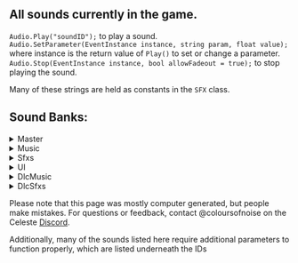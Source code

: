 ## All sounds currently in the game.
`Audio.Play("soundID");` to play a sound.  
`Audio.SetParameter(EventInstance instance, string param, float value);` where instance is the return value of `Play()` to set or change a parameter.  
`Audio.Stop(EventInstance instance, bool allowFadeout = true);` to stop playing the sound.

Many of these strings are held as constants in the `SFX` class.


## Sound Banks:
<details>
<summary>Master</summary>
<pre>
event:/game/04_cliffside/whiteblock_fallthru
event:/ui/world_map/whoosh/1000ms_back
event:/ui/world_map/whoosh/1000ms_forward
event:/ui/world_map/whoosh/400ms_back
event:/ui/world_map/whoosh/400ms_forward
event:/ui/world_map/whoosh/600ms_back
event:/ui/world_map/whoosh/600ms_forward
event:/ui/world_map/whoosh/700ms_back
event:/ui/world_map/whoosh/700ms_forward
event:/ui/world_map/whoosh/900ms_back
event:/ui/world_map/whoosh/900ms_forward
snapshot:/assist_game_speed/assist_speed_50
snapshot:/assist_game_speed/assist_speed_60
snapshot:/assist_game_speed/assist_speed_70
snapshot:/assist_game_speed/assist_speed_80
snapshot:/assist_game_speed/assist_speed_90
snapshot:/berry_cooperation/1000s_down
snapshot:/berry_cooperation/2000s_down
snapshot:/berry_cooperation/3000s_down
snapshot:/berry_cooperation/4000s_down
snapshot:/berry_cooperation/5000s_down
snapshot:/boss_pitch_sfx
snapshot:/char_granny_laughs_down
snapshot:/dialogue_in_progress
snapshot:/env_allamb_down
snapshot:/env_worldmap_down
snapshot:/game_00_prologue_amb_down
snapshot:/game_00_prologue_amb_off
snapshot:/game_00_verb
snapshot:/game_01_birdbros_finish
snapshot:/game_02_dreammemorial_fade
snapshot:/game_03_clutterswitch_moment
snapshot:/game_03_oshirofreakout
snapshot:/game_03_pico8room
snapshot:/game_04_gondolafeather_main
snapshot:/game_04_gondolafeather_verb
snapshot:/game_05_eyedeath
snapshot:/game_05_eyedistance
snapshot:/game_05_mus_pulse_controller
snapshot:/game_05_torch_arp
snapshot:/game_10_BIR_music_part01
snapshot:/game_10_BIR_music_part02
snapshot:/game_10_BIR_sfx
snapshot:/game_10_BIRd_wings_silenced
snapshot:/game_10_amb_voidspiral_active
snapshot:/game_10_cafe_computer_active
snapshot:/game_10_final_boost
snapshot:/game_10_glitch_active
snapshot:/game_10_golden_room_flavour
snapshot:/game_10_goldenroom_death_fix
snapshot:/game_10_granny_clouds_dialogue
snapshot:/game_10_in_space
snapshot:/game_10_inside_cafe
snapshot:/game_10_kevinpc_sendcontrol
snapshot:/game_10_kevinpc_verbtransition
snapshot:/game_gen_crystalheart
snapshot:/game_gen_large_berry_get
snapshot:/mus_cassette_amb_down
snapshot:/mus_lvl1_verbtransition
snapshot:/music_all_mute
snapshot:/music_mains_mute
snapshot:/music_reflection_secret
snapshot:/music_secretrevealed
snapshot:/pause_menu
snapshot:/underwater
snapshot:/variant_speed/variant_speed_120
snapshot:/variant_speed/variant_speed_140
snapshot:/variant_speed/variant_speed_160
</pre>
</details>
<details>
<summary>Music</summary>
<pre>
event:/music/cassette/01_forsaken_city
   fade min:0 max:1 default:1 GAME_CONTROLLED
   sixteenth_note min:1 max:257 default:1 GAME_CONTROLLED
   ahdsr_controller min:0 max:1 default:0 GAME_CONTROLLED
event:/music/cassette/02_old_site
   sixteenth_note min:1 max:257 default:1 GAME_CONTROLLED
   fade min:0 max:1 default:1 GAME_CONTROLLED
   ahdsr_controller min:0 max:1 default:0 GAME_CONTROLLED
event:/music/cassette/03_resort
   sixteenth_note min:1 max:257 default:1 GAME_CONTROLLED
   fade min:0 max:1 default:1 GAME_CONTROLLED
   ahdsr_controller min:0 max:1 default:0 GAME_CONTROLLED
event:/music/cassette/04_cliffside
   sixteenth_note min:1 max:257 default:1 GAME_CONTROLLED
   fade min:0 max:1 default:1 GAME_CONTROLLED
   ahdsr_controller min:0 max:1 default:0 GAME_CONTROLLED
event:/music/cassette/05_mirror_temple
   fade min:0 max:1 default:1 GAME_CONTROLLED
   sixteenth_note min:1 max:257 default:1 GAME_CONTROLLED
   ahdsr_controller min:0 max:1 default:0 GAME_CONTROLLED
event:/music/cassette/06_reflection
   sixteenth_note min:1 max:257 default:1 GAME_CONTROLLED
   fade min:0 max:1 default:1 GAME_CONTROLLED
   ahdsr_controller min:0 max:1 default:0 GAME_CONTROLLED
event:/music/cassette/07_summit
   fade min:0 max:1 default:1 GAME_CONTROLLED
   sixteenth_note min:1 max:257 default:1 GAME_CONTROLLED
   ahdsr_controller min:0 max:1 default:0 GAME_CONTROLLED
event:/music/cassette/09_core
   ahdsr_controller min:0 max:1 default:0 GAME_CONTROLLED
   sixteenth_note min:1 max:257 default:1 GAME_CONTROLLED
   fade min:0 max:1 default:1 GAME_CONTROLLED
event:/music/lvl0/bridge
   fade min:0 max:1 default:1 GAME_CONTROLLED
event:/music/lvl0/intro
   fade min:0 max:1 default:1 GAME_CONTROLLED
event:/music/lvl0/title_ping
   fade min:0 max:1 default:1 GAME_CONTROLLED
event:/music/lvl1/main
   layer2 min:0 max:1 default:1 GAME_CONTROLLED
   layer3 min:0 max:1 default:1 GAME_CONTROLLED
   end min:0 max:1 default:0 GAME_CONTROLLED
   fade min:0 max:1 default:1 GAME_CONTROLLED
   layer1 min:0 max:1 default:1 GAME_CONTROLLED
event:/music/lvl1/theo
   fade min:0 max:1 default:1 GAME_CONTROLLED
event:/music/lvl2/awake
   fade min:0 max:1 default:1 GAME_CONTROLLED
event:/music/lvl2/beginning
   fade min:0 max:1 default:1 GAME_CONTROLLED
event:/music/lvl2/chase
   escape min:0 max:1 default:0 GAME_CONTROLLED
   fade min:0 max:1 default:1 GAME_CONTROLLED
event:/music/lvl2/dreamblock_sting_pt1
   fade min:0 max:1 default:1 GAME_CONTROLLED
event:/music/lvl2/dreamblock_sting_pt2
   fade min:0 max:1 default:1 GAME_CONTROLLED
event:/music/lvl2/evil_madeline
   fade min:0 max:1 default:1 GAME_CONTROLLED
event:/music/lvl2/mirror
   fade min:0 max:1 default:1 GAME_CONTROLLED
event:/music/lvl2/phone_end
   fade min:0 max:1 default:1 GAME_CONTROLLED
event:/music/lvl2/phone_loop
   fade min:0 max:1 default:1 GAME_CONTROLLED
event:/music/lvl3/clean
   progress min:0 max:4 default:1 GAME_CONTROLLED
   escape min:0 max:1 default:0 GAME_CONTROLLED
   fade min:0 max:1 default:1 GAME_CONTROLLED
event:/music/lvl3/explore
   progress min:1 max:3 default:1 GAME_CONTROLLED
   layer2 min:0 max:1 default:0 GAME_CONTROLLED
   fade min:0 max:1 default:1 GAME_CONTROLLED
   layer1 min:0 max:1 default:0 GAME_CONTROLLED
event:/music/lvl3/intro
   fade min:0 max:1 default:1 GAME_CONTROLLED
event:/music/lvl3/oshiro_chase
   fade min:0 max:1 default:1 GAME_CONTROLLED
event:/music/lvl3/oshiro_theme
   fade min:0 max:1 default:1 GAME_CONTROLLED
event:/music/lvl4/heavy_winds
   fade min:0 max:1 default:1 GAME_CONTROLLED
event:/music/lvl4/main
   fade min:0 max:1 default:1 GAME_CONTROLLED
   layer3 min:0 max:1 default:0 GAME_CONTROLLED
   layer1 min:0 max:1 default:0 GAME_CONTROLLED
   layer2 min:0 max:1 default:0 GAME_CONTROLLED
event:/music/lvl4/minigame
   fade min:0 max:1 default:1 GAME_CONTROLLED
   gondola_idle min:0 max:1 default:0 GAME_CONTROLLED
   calm min:0 max:1 default:1 GAME_CONTROLLED
event:/music/lvl5/middle_temple
   layer3 min:0 max:1 default:0 GAME_CONTROLLED
   fade min:0 max:1 default:1 GAME_CONTROLLED
   layer4 min:0 max:1 default:0 GAME_CONTROLLED
event:/music/lvl5/mirror
   layer3 min:0 max:1 default:0 GAME_CONTROLLED
   layer1 min:0 max:1 default:1 GAME_CONTROLLED
   eye_distance min:0 max:1 default:1 GAME_CONTROLLED
   layer6 min:0 max:1 default:0 GAME_CONTROLLED
   layer5 min:0 max:1 default:0 GAME_CONTROLLED
   layer2 min:0 max:1 default:0 GAME_CONTROLLED
   layer4 min:0 max:1 default:0 GAME_CONTROLLED
   fade min:0 max:1 default:1 GAME_CONTROLLED
event:/music/lvl5/mirror_cutscene
   fade min:0 max:1 default:1 GAME_CONTROLLED
event:/music/lvl5/normal
   fade min:0 max:1 default:1 GAME_CONTROLLED
   layer2 min:0 max:1 default:0 GAME_CONTROLLED
   layer1 min:0 max:1 default:1 GAME_CONTROLLED
event:/music/lvl6/badeline_acoustic
   fade min:0 max:1 default:1 GAME_CONTROLLED
   levelup min:0 max:2 default:0 GAME_CONTROLLED
event:/music/lvl6/badeline_fight
   boss_pitch min:0 max:1 default:0 GAME_CONTROLLED
   fade min:0 max:1 default:1 GAME_CONTROLLED
event:/music/lvl6/badeline_glitch
   fade min:0 max:1 default:1 GAME_CONTROLLED
   boss_pitch min:0 max:1 default:0 GAME_CONTROLLED
event:/music/lvl6/madeline_and_theo
   fade min:0 max:1 default:1 GAME_CONTROLLED
event:/music/lvl6/main
   fade min:0 max:1 default:1 GAME_CONTROLLED
   layer3 min:0 max:1 default:0 GAME_CONTROLLED
   layer1 min:0 max:1 default:1 GAME_CONTROLLED
   layer2 min:0 max:1 default:0 GAME_CONTROLLED
event:/music/lvl6/secret_room
   fade min:0 max:1 default:1 GAME_CONTROLLED
event:/music/lvl6/starjump
   fade min:0 max:1 default:1 GAME_CONTROLLED
   layer3 min:0 max:1 default:0 GAME_CONTROLLED
   layer2 min:0 max:1 default:0 GAME_CONTROLLED
   layer1 min:0 max:1 default:1 GAME_CONTROLLED
event:/music/lvl6/the_fall
   fade min:0 max:1 default:1 GAME_CONTROLLED
event:/music/lvl7/final_ascent
   escape min:0 max:1 default:0 GAME_CONTROLLED
   fade min:0 max:1 default:1 GAME_CONTROLLED
event:/music/lvl7/main
   progress min:0 max:7 default:0 GAME_CONTROLLED
   fade min:0 max:1 default:1 GAME_CONTROLLED
event:/music/lvl8/main
   fade min:0 max:1 default:1 GAME_CONTROLLED
event:/music/lvl9/main
   layer2 min:0 max:1 default:0 GAME_CONTROLLED
   fade min:0 max:1 default:1 GAME_CONTROLLED
   progress min:0 max:4 default:0 GAME_CONTROLLED
   layer1 min:0 max:1 default:0 GAME_CONTROLLED
event:/music/menu/complete_area
   fade min:0 max:1 default:1 GAME_CONTROLLED
   end min:0 max:1 default:0 GAME_CONTROLLED
event:/music/menu/complete_bside
   end min:0 max:1 default:0 GAME_CONTROLLED
   fade min:0 max:1 default:1 GAME_CONTROLLED
event:/music/menu/complete_summit
   end min:0 max:1 default:0 GAME_CONTROLLED
   fade min:0 max:1 default:1 GAME_CONTROLLED
event:/music/menu/credits
   fade min:0 max:1 default:1 GAME_CONTROLLED
   ahdsr_controller min:0 max:1 default:0 GAME_CONTROLLED
event:/music/menu/level_select
   fade min:0 max:1 default:1 GAME_CONTROLLED
   moon min:0 max:1 default:0 GAME_CONTROLLED
event:/music/remix/01_forsaken_city
   fade min:0 max:1 default:1 GAME_CONTROLLED
event:/music/remix/02_old_site
   fade min:0 max:1 default:1 GAME_CONTROLLED
event:/music/remix/03_resort
   fade min:0 max:1 default:1 GAME_CONTROLLED
event:/music/remix/04_cliffside
   fade min:0 max:1 default:1 GAME_CONTROLLED
event:/music/remix/05_mirror_temple
   fade min:0 max:1 default:1 GAME_CONTROLLED
event:/music/remix/06_reflection
   fade min:0 max:1 default:1 GAME_CONTROLLED
event:/music/remix/07_summit
   fade min:0 max:1 default:1 GAME_CONTROLLED
   escape min:0 max:1 default:0 GAME_CONTROLLED
event:/music/remix/09_core
   fade min:0 max:1 default:1 GAME_CONTROLLED
event:/new_content/music/lvl10/cinematic/end_intro
   fade min:0 max:1 default:1 GAME_CONTROLLED
snapshot:/boss_pitch_sfx
snapshot:/env_allamb_down
snapshot:/env_worldmap_down
snapshot:/game_00_prologue_amb_down
snapshot:/game_00_prologue_amb_off
snapshot:/game_04_gondolafeather_main
snapshot:/game_04_gondolafeather_verb
snapshot:/game_05_eyedistance
snapshot:/mus_cassette_amb_down
snapshot:/mus_lvl1_verbtransition
</pre>
</details>
<details>
<summary>Sfxs</summary>
<pre>
event:/char/badeline/appear
event:/char/badeline/booster_begin
event:/char/badeline/booster_final
event:/char/badeline/booster_reappear
event:/char/badeline/booster_relocate
event:/char/badeline/booster_throw
event:/char/badeline/boss_bullet
   end min:0 max:1 default:0 GAME_CONTROLLED
event:/char/badeline/boss_hug
event:/char/badeline/boss_idle_air
event:/char/badeline/boss_laser_charge
event:/char/badeline/boss_laser_fire
event:/char/badeline/boss_prefight_getup
   chaser_count min:0 max:4 default:0 GAME_CONTROLLED
event:/char/badeline/climb_ledge
   chaser_count min:0 max:4 default:0 GAME_CONTROLLED
event:/char/badeline/dash_red_left
   chaser_count min:0 max:4 default:0 GAME_CONTROLLED
event:/char/badeline/dash_red_right
   chaser_count min:0 max:4 default:0 GAME_CONTROLLED
event:/char/badeline/disappear
event:/char/badeline/dreamblock_enter
   chaser_count min:0 max:4 default:0 GAME_CONTROLLED
event:/char/badeline/dreamblock_exit
   chaser_count min:0 max:4 default:0 GAME_CONTROLLED
event:/char/badeline/dreamblock_travel
   chaser_count min:0 max:4 default:0 GAME_CONTROLLED
event:/char/badeline/duck
   chaser_count min:0 max:4 default:0 GAME_CONTROLLED
event:/char/badeline/footstep
   surface_index min:0 max:50 default:0 GAME_CONTROLLED
   chaser_count min:0 max:4 default:0 GAME_CONTROLLED
event:/char/badeline/grab
   surface_index min:0 max:50 default:0 GAME_CONTROLLED
   chaser_count min:0 max:4 default:0 GAME_CONTROLLED
event:/char/badeline/grab_letgo
   chaser_count min:0 max:4 default:0 GAME_CONTROLLED
event:/char/badeline/handhold
   chaser_count min:0 max:4 default:0 GAME_CONTROLLED
   surface_index min:0 max:50 default:0 GAME_CONTROLLED
event:/char/badeline/jump
   chaser_count min:0 max:4 default:0 GAME_CONTROLLED
event:/char/badeline/jump_assisted
   chaser_count min:0 max:4 default:0 GAME_CONTROLLED
event:/char/badeline/jump_climb_left
   chaser_count min:0 max:4 default:0 GAME_CONTROLLED
event:/char/badeline/jump_climb_right
   chaser_count min:0 max:4 default:0 GAME_CONTROLLED
event:/char/badeline/jump_dreamblock
   chaser_count min:0 max:4 default:0 GAME_CONTROLLED
event:/char/badeline/jump_special
   chaser_count min:0 max:4 default:0 GAME_CONTROLLED
event:/char/badeline/jump_super
   chaser_count min:0 max:4 default:0 GAME_CONTROLLED
event:/char/badeline/jump_superslide
   chaser_count min:0 max:4 default:0 GAME_CONTROLLED
event:/char/badeline/jump_superwall
   chaser_count min:0 max:4 default:0 GAME_CONTROLLED
event:/char/badeline/jump_wall_left
   chaser_count min:0 max:4 default:0 GAME_CONTROLLED
event:/char/badeline/jump_wall_right
   chaser_count min:0 max:4 default:0 GAME_CONTROLLED
event:/char/badeline/landing
   surface_index min:0 max:50 default:0 GAME_CONTROLLED
   chaser_count min:0 max:4 default:0 GAME_CONTROLLED
event:/char/badeline/level_entry
   chaser_count min:0 max:4 default:0 GAME_CONTROLLED
event:/char/badeline/maddy_join
event:/char/badeline/maddy_split
event:/char/badeline/stand
   chaser_count min:0 max:4 default:0 GAME_CONTROLLED
event:/char/badeline/temple_move_chats
event:/char/badeline/temple_move_first
event:/char/badeline/wallslide
   chaser_count min:0 max:4 default:0 GAME_CONTROLLED
   surface_index min:0 max:50 default:0 GAME_CONTROLLED
event:/char/dialogue/badeline
   dialogue_portrait min:0 max:12 default:0 GAME_CONTROLLED
   dialogue_end min:0 max:1 default:0 GAME_CONTROLLED
event:/char/dialogue/ex
   dialogue_end min:0 max:1 default:0 GAME_CONTROLLED
   dialogue_portrait min:0 max:12 default:0 GAME_CONTROLLED
event:/char/dialogue/granny
   dialogue_portrait min:0 max:12 default:0 GAME_CONTROLLED
   dialogue_end min:0 max:1 default:0 GAME_CONTROLLED
event:/char/dialogue/madeline
   dialogue_portrait min:0 max:12 default:0 GAME_CONTROLLED
   dialogue_end min:0 max:1 default:0 GAME_CONTROLLED
event:/char/dialogue/madeline_mirror
   dialogue_end min:0 max:1 default:0 GAME_CONTROLLED
   dialogue_portrait min:0 max:12 default:0 GAME_CONTROLLED
event:/char/dialogue/mom
   dialogue_end min:0 max:1 default:0 GAME_CONTROLLED
   dialogue_portrait min:0 max:12 default:0 GAME_CONTROLLED
event:/char/dialogue/oshiro
   dialogue_portrait min:0 max:12 default:0 GAME_CONTROLLED
   dialogue_end min:0 max:1 default:0 GAME_CONTROLLED
event:/char/dialogue/secret_character
event:/char/dialogue/sfx_support/phone_static_ex
event:/char/dialogue/sfx_support/phone_static_mom
event:/char/dialogue/theo
   dialogue_portrait min:0 max:12 default:0 GAME_CONTROLLED
   dialogue_end min:0 max:1 default:0 GAME_CONTROLLED
event:/char/dialogue/theo_mirror
   dialogue_end min:0 max:1 default:0 GAME_CONTROLLED
   dialogue_portrait min:0 max:12 default:0 GAME_CONTROLLED
event:/char/granny/cane_tap
event:/char/granny/laugh_firstphrase
   laugh_distance min:350 max:650 default:350 AUTOMATIC_DISTANCE
event:/char/granny/laugh_oneha
   laugh_distance min:350 max:650 default:350 AUTOMATIC_DISTANCE
event:/char/madeline/backpack_drop
event:/char/madeline/campfire_sit
event:/char/madeline/campfire_stand
event:/char/madeline/climb_ledge
event:/char/madeline/core_hair_charged
event:/char/madeline/crystaltheo_lift
event:/char/madeline/crystaltheo_throw
event:/char/madeline/dash_pink_left
event:/char/madeline/dash_pink_right
event:/char/madeline/dash_red_left
event:/char/madeline/dash_red_right
event:/char/madeline/death
event:/char/madeline/dreamblock_enter
event:/char/madeline/dreamblock_exit
event:/char/madeline/dreamblock_travel
event:/char/madeline/duck
event:/char/madeline/footstep
   raining min:0 max:1 default:0 GAME_CONTROLLED
   surface_index min:0 max:50 default:0 GAME_CONTROLLED
event:/char/madeline/grab
   surface_index min:0 max:50 default:0 GAME_CONTROLLED
   raining min:0 max:1 default:0 GAME_CONTROLLED
event:/char/madeline/grab_letgo
event:/char/madeline/handhold
   surface_index min:0 max:50 default:0 GAME_CONTROLLED
   raining min:0 max:1 default:0 GAME_CONTROLLED
event:/char/madeline/idle_crackknuckles
event:/char/madeline/idle_scratch
event:/char/madeline/idle_sneeze
event:/char/madeline/jump
event:/char/madeline/jump_assisted
event:/char/madeline/jump_climb_left
event:/char/madeline/jump_climb_right
event:/char/madeline/jump_dreamblock
event:/char/madeline/jump_special
event:/char/madeline/jump_super
event:/char/madeline/jump_superslide
event:/char/madeline/jump_superwall
event:/char/madeline/jump_wall_left
event:/char/madeline/jump_wall_right
event:/char/madeline/landing
   surface_index min:0 max:50 default:0 GAME_CONTROLLED
   raining min:0 max:1 default:0 GAME_CONTROLLED
event:/char/madeline/mirrortemple_big_landing
event:/char/madeline/predeath
event:/char/madeline/revive
event:/char/madeline/stand
event:/char/madeline/summit_areastart
event:/char/madeline/summit_flytonext
event:/char/madeline/summit_sit
event:/char/madeline/theo_collapse
event:/char/madeline/wallslide
   surface_index min:0 max:50 default:0 GAME_CONTROLLED
event:/char/madeline/water_dash_gen
event:/char/madeline/water_dash_in
event:/char/madeline/water_dash_out
event:/char/madeline/water_in
   deep min:0 max:1 default:0 GAME_CONTROLLED
event:/char/madeline/water_move_general
event:/char/madeline/water_move_shallow
event:/char/madeline/water_out
   deep min:0 max:1 default:0 GAME_CONTROLLED
event:/char/oshiro/boss_charge
event:/char/oshiro/boss_enter_screen
event:/char/oshiro/boss_precharge
event:/char/oshiro/boss_reform
event:/char/oshiro/boss_slam_final
event:/char/oshiro/boss_slam_first
event:/char/oshiro/boss_transform_begin
event:/char/oshiro/boss_transform_burst
event:/char/oshiro/chat_collapse
event:/char/oshiro/chat_get_up
event:/char/oshiro/chat_turn_left
event:/char/oshiro/chat_turn_right
event:/char/oshiro/move_01_0xa_exit
event:/char/oshiro/move_02_03a_exit
event:/char/oshiro/move_03_08a_exit
event:/char/oshiro/move_04_pace_left
event:/char/oshiro/move_04_pace_right
event:/char/oshiro/move_05_09b_exit
event:/char/oshiro/move_06_04d_exit
event:/char/oshiro/move_07_roof00_enter
event:/char/oshiro/move_08_roof07_exit
event:/char/theo/phone_taps_loop
event:/char/theo/resort_ceilingvent_hey
event:/char/theo/resort_ceilingvent_popoff
event:/char/theo/resort_ceilingvent_seeya
event:/char/theo/resort_ceilingvent_shake
event:/char/theo/resort_crawl
   venture_forth min:0 max:1 default:0 GAME_CONTROLLED
event:/char/theo/resort_standtocrawl
event:/char/theo/resort_vent_grab
event:/char/theo/resort_vent_rip
event:/char/theo/resort_vent_tug
event:/char/theo/resort_vent_tumble
event:/char/theo/yolo_fist
event:/classic/pico8_boot
event:/classic/pico8_mus_00
event:/classic/pico8_mus_01
event:/classic/pico8_mus_02
event:/classic/pico8_mus_03
event:/classic/sfx0
event:/classic/sfx1
event:/classic/sfx13
event:/classic/sfx14
event:/classic/sfx15
event:/classic/sfx16
event:/classic/sfx2
event:/classic/sfx23
event:/classic/sfx3
event:/classic/sfx35
event:/classic/sfx37
event:/classic/sfx38
event:/classic/sfx4
event:/classic/sfx5
event:/classic/sfx51
event:/classic/sfx54
event:/classic/sfx55
event:/classic/sfx6
event:/classic/sfx61
event:/classic/sfx62
event:/classic/sfx7
event:/classic/sfx8
event:/classic/sfx9
event:/env/amb/00_prologue
event:/env/amb/01_main
event:/env/amb/02_awake
event:/env/amb/02_dream
event:/env/amb/03_exterior
event:/env/amb/03_interior
   basement min:0 max:1 default:0 GAME_CONTROLLED
event:/env/amb/03_pico8_closeup
event:/env/amb/04_main
   shrine min:0 max:1 default:0 GAME_CONTROLLED
   wind_direction min:-1 max:1 default:0 GAME_CONTROLLED
   strong_wind min:0 max:1 default:0 GAME_CONTROLLED
event:/env/amb/05_interior_dark
event:/env/amb/05_interior_main
event:/env/amb/05_mirror_sequence
event:/env/amb/06_lake
event:/env/amb/06_main
   postboss min:0 max:1 default:0 GAME_CONTROLLED
event:/env/amb/09_main
   has_conveyors min:0 max:1 default:0 GAME_CONTROLLED
   room_state min:0 max:1 default:0 GAME_CONTROLLED
   progress min:0 max:3 default:0 GAME_CONTROLLED
event:/env/amb/worldmap
event:/env/local/02_old_site/phone_lamp
   on min:0 max:1 default:0 GAME_CONTROLLED
event:/env/local/03_resort/broken_window_large
event:/env/local/03_resort/broken_window_small
event:/env/local/03_resort/pico8_machine
   pico8_room min:0 max:700 default:0 AUTOMATIC_DISTANCE
event:/env/local/06_reflection/boss_idle_ground
   end min:0 max:1 default:0 GAME_CONTROLLED
event:/env/local/07_summit/flag_flap
event:/env/local/09_core/conveyor_idle
event:/env/local/09_core/fireballs_idle
event:/env/local/09_core/lavagate_idle
event:/env/local/campfire_loop
event:/env/local/campfire_start
event:/env/local/waterfall_big_in
event:/env/local/waterfall_big_main
event:/env/local/waterfall_small_in_deep
event:/env/local/waterfall_small_in_shallow
event:/env/local/waterfall_small_main
event:/env/state/underwater
event:/game/00_prologue/bridge_rumble_loop
event:/game/00_prologue/bridge_support_break
event:/game/00_prologue/car_down
event:/game/00_prologue/car_up
event:/game/00_prologue/fallblock_first_impact
event:/game/00_prologue/fallblock_first_shake
   release min:0 max:1 default:0 GAME_CONTROLLED
event:/game/00_prologue/intro_vignette
event:/game/01_forsaken_city/birdbros_finish
event:/game/01_forsaken_city/birdbros_fly_loop
event:/game/01_forsaken_city/birdbros_thrust
event:/game/01_forsaken_city/console_blue
event:/game/01_forsaken_city/console_purple
event:/game/01_forsaken_city/console_red
event:/game/01_forsaken_city/console_static_long
event:/game/01_forsaken_city/console_static_loop
event:/game/01_forsaken_city/console_static_short
event:/game/01_forsaken_city/console_white
event:/game/01_forsaken_city/console_yellow
event:/game/01_forsaken_city/fallblock_ice_impact
event:/game/01_forsaken_city/fallblock_ice_shake
event:/game/01_forsaken_city/zip_mover
event:/game/02_old_site/lantern_hit
event:/game/02_old_site/sequence_badeline_intro
event:/game/02_old_site/sequence_mirror
event:/game/02_old_site/sequence_phone_pickup
event:/game/02_old_site/sequence_phone_ring_loop
   end min:0 max:1 default:0 GAME_CONTROLLED
event:/game/02_old_site/sequence_phone_ringtone_loop
   end min:0 max:1 default:0 GAME_CONTROLLED
event:/game/02_old_site/sequence_phone_transform
event:/game/02_old_site/theoselfie_foley
event:/game/02_old_site/theoselfie_photo_filter
event:/game/02_old_site/theoselfie_photo_in
event:/game/02_old_site/theoselfie_photo_out
event:/game/03_resort/clutterswitch_books
event:/game/03_resort/clutterswitch_boxes
event:/game/03_resort/clutterswitch_finish
event:/game/03_resort/clutterswitch_linens
event:/game/03_resort/clutterswitch_return
event:/game/03_resort/deskbell_again
event:/game/03_resort/door_metal_close
event:/game/03_resort/door_metal_open
event:/game/03_resort/door_wood_close
event:/game/03_resort/door_wood_open
event:/game/03_resort/fallblock_wood_impact
event:/game/03_resort/fallblock_wood_shake
event:/game/03_resort/fallblock_wooddistant_impact
event:/game/03_resort/fluff_tendril_emerge
event:/game/03_resort/fluff_tendril_recede
event:/game/03_resort/fluff_tendril_touch
event:/game/03_resort/forcefield_bump
event:/game/03_resort/forcefield_idle_loop
event:/game/03_resort/forcefield_vanish
event:/game/03_resort/key_unlock
event:/game/03_resort/lantern_bump
event:/game/03_resort/memo_in
event:/game/03_resort/memo_out
event:/game/03_resort/platform_horiz_left
event:/game/03_resort/platform_horiz_right
event:/game/03_resort/platform_vert_down_loop
   ducking min:0 max:1 default:0 GAME_CONTROLLED
event:/game/03_resort/platform_vert_end
event:/game/03_resort/platform_vert_start
event:/game/03_resort/platform_vert_up_loop
event:/game/03_resort/sequence_oshiro_intro
event:/game/03_resort/sequence_oshirofluff_pt1
event:/game/03_resort/sequence_oshirofluff_pt2
event:/game/03_resort/suite_bad_ceilingbreak
event:/game/03_resort/suite_bad_exittop
event:/game/03_resort/suite_bad_intro
event:/game/03_resort/suite_bad_mirrorbreak
event:/game/03_resort/suite_bad_moveroof
event:/game/03_resort/suite_bad_movestageleft
event:/game/03_resort/trapdoor_frombottom
event:/game/03_resort/trapdoor_fromtop
event:/game/04_cliffside/arrowblock_activate
event:/game/04_cliffside/arrowblock_break
event:/game/04_cliffside/arrowblock_debris
   debris_velocity min:0 max:1 default:0 GAME_CONTROLLED
event:/game/04_cliffside/arrowblock_move
   arrow_stop min:0 max:1 default:0 GAME_CONTROLLED
   arrow_influence min:1 max:9 default:1 GAME_CONTROLLED
event:/game/04_cliffside/arrowblock_reappear
event:/game/04_cliffside/arrowblock_reform_begin
event:/game/04_cliffside/arrowblock_side_depress
event:/game/04_cliffside/arrowblock_side_release
event:/game/04_cliffside/cloud_blue_boost
event:/game/04_cliffside/cloud_pink_boost
event:/game/04_cliffside/cloud_pink_reappear
event:/game/04_cliffside/gondola_cliffmechanism_start
event:/game/04_cliffside/gondola_finish
event:/game/04_cliffside/gondola_halted_loop
event:/game/04_cliffside/gondola_movement_loop
event:/game/04_cliffside/gondola_restart
event:/game/04_cliffside/gondola_scaryhair_01
event:/game/04_cliffside/gondola_scaryhair_02
event:/game/04_cliffside/gondola_scaryhair_03
event:/game/04_cliffside/gondola_theo_fall
event:/game/04_cliffside/gondola_theo_lever_fail
event:/game/04_cliffside/gondola_theo_lever_start
event:/game/04_cliffside/gondola_theo_recover
event:/game/04_cliffside/gondola_theoselfie_halt
event:/game/04_cliffside/greenbooster_dash
event:/game/04_cliffside/greenbooster_end
event:/game/04_cliffside/greenbooster_enter
event:/game/04_cliffside/greenbooster_reappear
event:/game/04_cliffside/snowball_impact
event:/game/04_cliffside/snowball_spawn
event:/game/04_cliffside/stone_blockade
event:/game/05_mirror_temple/bladespinner_spin
event:/game/05_mirror_temple/button_activate
event:/game/05_mirror_temple/button_depress
event:/game/05_mirror_temple/button_return
event:/game/05_mirror_temple/crackedwall_vanish
event:/game/05_mirror_temple/crystaltheo_break_free
event:/game/05_mirror_temple/crystaltheo_hit_ground
   crystal_velocity min:0 max:1 default:0 GAME_CONTROLLED
event:/game/05_mirror_temple/crystaltheo_hit_side
event:/game/05_mirror_temple/eye_pulse
event:/game/05_mirror_temple/eyebro_eyemove
event:/game/05_mirror_temple/eyewall_bounce
event:/game/05_mirror_temple/eyewall_destroy
event:/game/05_mirror_temple/gate_main_close
event:/game/05_mirror_temple/gate_main_open
event:/game/05_mirror_temple/gate_theo_close
event:/game/05_mirror_temple/gate_theo_open
event:/game/05_mirror_temple/key_unlock_dark
event:/game/05_mirror_temple/key_unlock_light
event:/game/05_mirror_temple/mainmirror_reveal
event:/game/05_mirror_temple/mainmirror_torch_lit_1
event:/game/05_mirror_temple/mainmirror_torch_lit_2
event:/game/05_mirror_temple/mainmirror_torch_loop
event:/game/05_mirror_temple/redbooster_dash
event:/game/05_mirror_temple/redbooster_end
event:/game/05_mirror_temple/redbooster_enter
event:/game/05_mirror_temple/redbooster_move
   end min:0 max:1 default:0 GAME_CONTROLLED
event:/game/05_mirror_temple/redbooster_reappear
event:/game/05_mirror_temple/room_lightlevel_down
event:/game/05_mirror_temple/room_lightlevel_up
event:/game/05_mirror_temple/seeker_aggro
event:/game/05_mirror_temple/seeker_booped
event:/game/05_mirror_temple/seeker_dash
event:/game/05_mirror_temple/seeker_dash_turn
event:/game/05_mirror_temple/seeker_death
event:/game/05_mirror_temple/seeker_hit_lightwall
event:/game/05_mirror_temple/seeker_hit_normal
event:/game/05_mirror_temple/seeker_playercontrolstart
event:/game/05_mirror_temple/seeker_revive
event:/game/05_mirror_temple/seeker_statue_break
event:/game/05_mirror_temple/swapblock_move
event:/game/05_mirror_temple/swapblock_move_end
event:/game/05_mirror_temple/swapblock_return
   end min:0 max:1 default:0 GAME_CONTROLLED
event:/game/05_mirror_temple/swapblock_return_end
event:/game/05_mirror_temple/torch_activate
event:/game/06_reflection/badeline_feather_slice
event:/game/06_reflection/badeline_freakout_1
event:/game/06_reflection/badeline_freakout_2
event:/game/06_reflection/badeline_freakout_3
event:/game/06_reflection/badeline_freakout_4
event:/game/06_reflection/badeline_freakout_5
event:/game/06_reflection/badeline_pull_cliffbreak
event:/game/06_reflection/badeline_pull_impact
event:/game/06_reflection/badeline_pull_rumble_loop
event:/game/06_reflection/badeline_pull_whooshdown
event:/game/06_reflection/boss_spikes_burst
event:/game/06_reflection/crushblock_activate
event:/game/06_reflection/crushblock_impact
event:/game/06_reflection/crushblock_move_loop
   end min:0 max:1 default:0 GAME_CONTROLLED
   submerged min:0 max:1 default:0 GAME_CONTROLLED
event:/game/06_reflection/crushblock_rest
event:/game/06_reflection/crushblock_rest_waypoint
event:/game/06_reflection/crushblock_return_loop
   submerged min:0 max:1 default:0 GAME_CONTROLLED
event:/game/06_reflection/fall_spike_smash
event:/game/06_reflection/fallblock_boss_impact
event:/game/06_reflection/fallblock_boss_shake
event:/game/06_reflection/feather_bubble_bounce
event:/game/06_reflection/feather_bubble_get
event:/game/06_reflection/feather_bubble_renew
event:/game/06_reflection/feather_get
event:/game/06_reflection/feather_reappear
event:/game/06_reflection/feather_renew
event:/game/06_reflection/feather_state_bump
event:/game/06_reflection/feather_state_end
event:/game/06_reflection/feather_state_loop
   feather_speed min:0 max:1 default:0 GAME_CONTROLLED
event:/game/06_reflection/feather_state_warning
event:/game/06_reflection/hug_badeline_glow
event:/game/06_reflection/hug_image_1
event:/game/06_reflection/hug_image_2
event:/game/06_reflection/hug_image_3
event:/game/06_reflection/hug_levelup_text_in
event:/game/06_reflection/hug_levelup_text_out
event:/game/06_reflection/pinballbumper_hit
event:/game/06_reflection/pinballbumper_reset
event:/game/06_reflection/scaryhair_move
event:/game/06_reflection/scaryhair_whoosh
event:/game/06_reflection/supersecret_dashflavour
   dash_direction min:1 max:9 default:1 GAME_CONTROLLED
event:/game/06_reflection/supersecret_heartappear
event:/game/06_reflection/supersecret_torch_1
event:/game/06_reflection/supersecret_torch_2
event:/game/06_reflection/supersecret_torch_3
event:/game/06_reflection/supersecret_torch_4
event:/game/07_summit/altitude_count
event:/game/07_summit/checkpoint_confetti
event:/game/07_summit/gem_get
event:/game/07_summit/gem_unlock_1
   gem_distance min:0 max:700 default:0 AUTOMATIC_DISTANCE
event:/game/07_summit/gem_unlock_2
   gem_distance min:0 max:700 default:0 AUTOMATIC_DISTANCE
event:/game/07_summit/gem_unlock_3
   gem_distance min:0 max:700 default:0 AUTOMATIC_DISTANCE
event:/game/07_summit/gem_unlock_4
   gem_distance min:0 max:700 default:0 AUTOMATIC_DISTANCE
event:/game/07_summit/gem_unlock_5
   gem_distance min:0 max:700 default:0 AUTOMATIC_DISTANCE
event:/game/07_summit/gem_unlock_6
   gem_distance min:0 max:700 default:0 AUTOMATIC_DISTANCE
event:/game/07_summit/gem_unlock_complete
   gem_distance min:0 max:700 default:0 AUTOMATIC_DISTANCE
event:/game/09_core/bounceblock_break
event:/game/09_core/bounceblock_reappear
event:/game/09_core/bounceblock_touch
event:/game/09_core/conveyor_activate
   end min:0 max:1 default:0 GAME_CONTROLLED
event:/game/09_core/final_heart_get
event:/game/09_core/frontdoor_heartfill
event:/game/09_core/frontdoor_unlock
event:/game/09_core/hotpinball_activate
event:/game/09_core/iceball_break
event:/game/09_core/iceblock_reappear
event:/game/09_core/iceblock_touch
event:/game/09_core/pinballbumper_hit
event:/game/09_core/rising_threat
   room_state min:0 max:1 default:0 GAME_CONTROLLED
   rising min:0 max:1 default:0 GAME_CONTROLLED
event:/game/09_core/switch_dies
event:/game/09_core/switch_to_cold
event:/game/09_core/switch_to_hot
event:/game/general/assist_dreamblockbounce
event:/game/general/assist_nonsolid_in
event:/game/general/assist_nonsolid_out
event:/game/general/assist_screenbottom
event:/game/general/bird_in
event:/game/general/bird_land_dirt
event:/game/general/bird_peck
event:/game/general/bird_squawk
event:/game/general/bird_startle
event:/game/general/birdbaby_flyaway
event:/game/general/birdbaby_hop
event:/game/general/birdbaby_tweet_loop
event:/game/general/cassette_block_switch_1
event:/game/general/cassette_block_switch_2
event:/game/general/cassette_bubblereturn
event:/game/general/cassette_get
event:/game/general/cassette_preview
   remix min:0 max:10 default:0 GAME_CONTROLLED
   end min:0 max:1 default:0 GAME_CONTROLLED
event:/game/general/crystalheart_blue_get
   end min:0 max:1 default:0 GAME_CONTROLLED
event:/game/general/crystalheart_bounce
event:/game/general/crystalheart_gold_get
   end min:0 max:1 default:0 GAME_CONTROLLED
event:/game/general/crystalheart_pulse
event:/game/general/crystalheart_red_get
   end min:0 max:1 default:0 GAME_CONTROLLED
event:/game/general/debris_dirt
   debris_velocity min:0 max:1 default:0 GAME_CONTROLLED
event:/game/general/debris_stone
   debris_velocity min:0 max:1 default:0 GAME_CONTROLLED
event:/game/general/debris_wood
   debris_velocity min:0 max:1 default:0 GAME_CONTROLLED
event:/game/general/diamond_return
event:/game/general/diamond_touch
event:/game/general/fallblock_impact
event:/game/general/fallblock_shake
event:/game/general/key_get
event:/game/general/lookout_move
event:/game/general/lookout_use
event:/game/general/passage_closed_behind
event:/game/general/platform_disintegrate
event:/game/general/platform_return
event:/game/general/secret_revealed
event:/game/general/seed_complete_berry
event:/game/general/seed_complete_main
   ahdsr_controller min:0 max:1 default:0 GAME_CONTROLLED
event:/game/general/seed_poof
event:/game/general/seed_pulse
   count min:0 max:6 default:0 GAME_CONTROLLED
event:/game/general/seed_reappear
   count min:0 max:6 default:0 GAME_CONTROLLED
event:/game/general/seed_touch
   count min:0 max:6 default:0 GAME_CONTROLLED
event:/game/general/spotlight_intro
event:/game/general/spotlight_outro
event:/game/general/spring
event:/game/general/strawberry_blue_pulse
event:/game/general/strawberry_blue_touch
event:/game/general/strawberry_flyaway
event:/game/general/strawberry_get
   count min:0 max:6 default:0 GAME_CONTROLLED
   colour min:0 max:4 default:0 GAME_CONTROLLED
event:/game/general/strawberry_laugh
event:/game/general/strawberry_pulse
event:/game/general/strawberry_touch
event:/game/general/strawberry_wingflap
event:/game/general/thing_booped
event:/game/general/touchswitch_any
event:/game/general/touchswitch_gate_finish
event:/game/general/touchswitch_gate_open
event:/game/general/touchswitch_last
event:/game/general/touchswitch_last_cutoff
event:/game/general/touchswitch_last_oneshot
event:/game/general/wall_break_dirt
event:/game/general/wall_break_ice
event:/game/general/wall_break_stone
event:/game/general/wall_break_wood
event:/music/remix/01_forsaken_city
   fade min:0 max:1 default:1 GAME_CONTROLLED
event:/music/remix/02_old_site
   fade min:0 max:1 default:1 GAME_CONTROLLED
event:/music/remix/03_resort
   fade min:0 max:1 default:1 GAME_CONTROLLED
event:/music/remix/04_cliffside
   fade min:0 max:1 default:1 GAME_CONTROLLED
event:/music/remix/05_mirror_temple
   fade min:0 max:1 default:1 GAME_CONTROLLED
event:/music/remix/06_reflection
   fade min:0 max:1 default:1 GAME_CONTROLLED
event:/music/remix/07_summit
   fade min:0 max:1 default:1 GAME_CONTROLLED
   escape min:0 max:1 default:0 GAME_CONTROLLED
event:/music/remix/09_core
   fade min:0 max:1 default:1 GAME_CONTROLLED
event:/new_content/game/10_farewell/bird_fly_uptonext
event:/state/underwater
   underwater min:0 max:1 default:0 GAME_CONTROLLED
event:/ui/game/general_text_loop
   end min:0 max:1 default:0 GAME_CONTROLLED
event:/ui/game/increment_dashcount
event:/ui/game/increment_strawberry
event:/ui/main/assist_button_info
event:/ui/main/assist_button_no
event:/ui/main/assist_button_yes
event:/ui/main/assist_info_whistle
   assist_progress min:0 max:6 default:0 GAME_CONTROLLED
event:/ui/main/bside_intro_text
event:/ui/postgame/death_appear
event:/ui/postgame/goldberry_count
event:/ui/world_map/icon/assist_skip
snapshot:/berry_cooperation/1000s_down
snapshot:/berry_cooperation/2000s_down
snapshot:/berry_cooperation/3000s_down
snapshot:/berry_cooperation/4000s_down
snapshot:/berry_cooperation/5000s_down
snapshot:/char_granny_laughs_down
snapshot:/env_allamb_down
snapshot:/game_00_verb
snapshot:/game_01_birdbros_finish
snapshot:/game_03_clutterswitch_moment
snapshot:/game_03_oshirofreakout
snapshot:/game_03_pico8room
snapshot:/game_05_eyedeath
snapshot:/game_05_mus_pulse_controller
snapshot:/game_05_torch_arp
snapshot:/game_gen_crystalheart
snapshot:/game_gen_large_berry_get
snapshot:/music_all_mute
snapshot:/music_reflection_secret
snapshot:/music_secretrevealed
snapshot:/underwater
</pre>
</details>
<details>
<summary>UI</summary>
<pre>
event:/game/03_resort/clutterswitch_squish
event:/ui/game/chatoptions_appear
event:/ui/game/chatoptions_roll_down
event:/ui/game/chatoptions_roll_up
event:/ui/game/chatoptions_select
event:/ui/game/hotspot_main_in
event:/ui/game/hotspot_main_out
event:/ui/game/hotspot_note_in
event:/ui/game/hotspot_note_out
event:/ui/game/lookout_off
event:/ui/game/lookout_on
event:/ui/game/memorial_dream_loop
   end min:0 max:1 default:0 GAME_CONTROLLED
event:/ui/game/memorial_dream_text_in
event:/ui/game/memorial_dream_text_loop
   end min:0 max:1 default:0 GAME_CONTROLLED
event:/ui/game/memorial_dream_text_out
event:/ui/game/memorial_text_in
event:/ui/game/memorial_text_loop
   end min:0 max:1 default:0 GAME_CONTROLLED
event:/ui/game/memorial_text_out
event:/ui/game/pause
event:/ui/game/textadvance_madeline
event:/ui/game/textadvance_other
event:/ui/game/textbox_madeline_in
event:/ui/game/textbox_madeline_out
event:/ui/game/textbox_other_in
event:/ui/game/textbox_other_out
event:/ui/game/tutorial_note_flip_back
event:/ui/game/tutorial_note_flip_front
event:/ui/game/unpause
event:/ui/main/button_back
event:/ui/main/button_climb
event:/ui/main/button_invalid
event:/ui/main/button_lowkey
event:/ui/main/button_select
event:/ui/main/button_toggle_off
event:/ui/main/button_toggle_on
event:/ui/main/message_confirm
event:/ui/main/postcard_ch1_in
event:/ui/main/postcard_ch1_out
event:/ui/main/postcard_ch2_in
event:/ui/main/postcard_ch2_out
event:/ui/main/postcard_ch3_out
event:/ui/main/postcard_ch4_in
event:/ui/main/postcard_ch4_out
event:/ui/main/postcard_ch5_in
event:/ui/main/postcard_ch5_out
event:/ui/main/postcard_ch6_in
event:/ui/main/postcard_ch6_out
event:/ui/main/postcard_csides_in
event:/ui/main/postcard_csides_out
event:/ui/main/rename_entry_accept
event:/ui/main/rename_entry_backspace
event:/ui/main/rename_entry_char
event:/ui/main/rename_entry_rollover
event:/ui/main/rename_entry_space
event:/ui/main/rollover_down
event:/ui/main/rollover_up
event:/ui/main/savefile_begin
event:/ui/main/savefile_delete
event:/ui/main/savefile_rename_start
event:/ui/main/savefile_rollover_down
event:/ui/main/savefile_rollover_first
event:/ui/main/savefile_rollover_up
event:/ui/main/title_firstinput
event:/ui/main/whoosh_large_in
event:/ui/main/whoosh_large_out
event:/ui/main/whoosh_list_in
event:/ui/main/whoosh_list_out
event:/ui/main/whoosh_savefile_in
event:/ui/main/whoosh_savefile_out
event:/ui/postgame/crystal_heart
event:/ui/postgame/death_count
event:/ui/postgame/death_final
event:/ui/postgame/strawberry_count
event:/ui/postgame/strawberry_total
event:/ui/postgame/strawberry_total_all
event:/ui/postgame/unlock_bside
event:/ui/postgame/unlock_newchapter
event:/ui/world_map/chapter/back
event:/ui/world_map/chapter/checkpoint_back
event:/ui/world_map/chapter/checkpoint_photo_add
event:/ui/world_map/chapter/checkpoint_photo_remove
event:/ui/world_map/chapter/checkpoint_start
event:/ui/world_map/chapter/level_select
event:/ui/world_map/chapter/pane_contract
event:/ui/world_map/chapter/pane_expand
event:/ui/world_map/chapter/tab_roll_left
event:/ui/world_map/chapter/tab_roll_right
event:/ui/world_map/icon/flip_left
event:/ui/world_map/icon/flip_right
event:/ui/world_map/icon/roll_left
event:/ui/world_map/icon/roll_right
event:/ui/world_map/icon/select
event:/ui/world_map/journal/back
event:/ui/world_map/journal/heart_grab
event:/ui/world_map/journal/heart_release
event:/ui/world_map/journal/heart_roll
event:/ui/world_map/journal/heart_shift_down
event:/ui/world_map/journal/heart_shift_up
event:/ui/world_map/journal/page_cover_back
event:/ui/world_map/journal/page_cover_forward
event:/ui/world_map/journal/page_main_back
event:/ui/world_map/journal/page_main_forward
event:/ui/world_map/journal/select
snapshot:/game_02_dreammemorial_fade
</pre>
</details>
<details>
<summary>DlcMusic</summary>
<pre>
event:/new_content/music/lvl10/cassette_rooms
   fade min:0 max:1 default:1 GAME_CONTROLLED
   sixteenth_note min:1 max:257 default:1 GAME_CONTROLLED
   ahdsr_controller min:0 max:1 default:0 GAME_CONTROLLED
   progress min:0 max:3 default:0 GAME_CONTROLLED
event:/new_content/music/lvl10/cinematic/bird_crash_first
   fade min:0 max:1 default:1 GAME_CONTROLLED
event:/new_content/music/lvl10/cinematic/bird_crash_second
   fade min:0 max:1 default:1 GAME_CONTROLLED
event:/new_content/music/lvl10/cinematic/end
   end min:0 max:1 default:0 GAME_CONTROLLED
   fade min:0 max:1 default:1 GAME_CONTROLLED
event:/new_content/music/lvl10/final_run
   toodamnfast min:0 max:1 default:0 GAME_CONTROLLED
   progress min:0 max:3 default:0 GAME_CONTROLLED
event:/new_content/music/lvl10/golden_room
   fade min:0 max:1 default:1 GAME_CONTROLLED
event:/new_content/music/lvl10/granny_farewell
   end min:0 max:1 default:0 GAME_CONTROLLED
   fade min:0 max:1 default:1 GAME_CONTROLLED
event:/new_content/music/lvl10/intermission_heartgroove
   fade min:0 max:1 default:1 GAME_CONTROLLED
   escape min:0 max:1 default:0 GAME_CONTROLLED
   bird_grab min:0 max:1 default:0 GAME_CONTROLLED
event:/new_content/music/lvl10/intermission_powerpoint
   fade min:0 max:1 default:1 GAME_CONTROLLED
   end min:0 max:1 default:0 GAME_CONTROLLED
event:/new_content/music/lvl10/part01
   progress min:0 max:3 default:0 GAME_CONTROLLED
   fade min:0 max:1 default:1 GAME_CONTROLLED
event:/new_content/music/lvl10/part02
   if_bubble min:0 max:1 default:0 GAME_CONTROLLED
   progress min:0 max:3 default:0 GAME_CONTROLLED
   fade min:0 max:1 default:1 GAME_CONTROLLED
event:/new_content/music/lvl10/part03
   in_space min:0 max:2 default:0 GAME_CONTROLLED
   fade min:0 max:1 default:1 GAME_CONTROLLED
event:/new_content/music/lvl10/reconciliation
   fade min:0 max:1 default:1 GAME_CONTROLLED
snapshot:/game_10_in_space
snapshot:/game_10_kevinpc_sendcontrol
snapshot:/game_10_kevinpc_verbtransition
</pre>
</details>
<details>
<summary>DlcSfxs</summary>
<pre>
event:/char/dialogue/theo
   dialogue_portrait min:0 max:12 default:0 GAME_CONTROLLED
   dialogue_end min:0 max:1 default:0 GAME_CONTROLLED
event:/char/dialogue/theo_webcam
   dialogue_end min:0 max:1 default:0 GAME_CONTROLLED
   dialogue_portrait min:0 max:12 default:0 GAME_CONTROLLED
event:/game/06_reflection/crushblock_move_loop_covert
   submerged min:0 max:1 default:0 GAME_CONTROLLED
   end min:0 max:1 default:0 GAME_CONTROLLED
event:/new_content/char/badeline/birdcrash_scene_float
event:/new_content/char/badeline/booster_finalfinal_part1
event:/new_content/char/badeline/booster_finalfinal_part2
   final_boost_ahdsr min:0 max:1 default:0 GAME_CONTROLLED
event:/new_content/char/badeline/booster_first_appear
event:/new_content/char/badeline/booster_relocate_slow
event:/new_content/char/badeline/maddy_join_quick
event:/new_content/char/granny/cane_tap_ending
event:/new_content/char/granny/dissipate
event:/new_content/char/madeline/bounce_boost
event:/new_content/char/madeline/death_golden
event:/new_content/char/madeline/glider_drop
event:/new_content/char/madeline/hiccup_ducking
event:/new_content/char/madeline/hiccup_standing
event:/new_content/char/madeline/screenentry_golden
event:/new_content/char/madeline/screenentry_gran
event:/new_content/char/madeline/screenentry_gran_landing
event:/new_content/char/madeline/screenentry_lowgrav
event:/new_content/char/madeline/screenentry_stubborn
event:/new_content/char/tutorial_ghost/appear
event:/new_content/char/tutorial_ghost/dash_red_left
event:/new_content/char/tutorial_ghost/dash_red_right
event:/new_content/char/tutorial_ghost/disappear
event:/new_content/char/tutorial_ghost/dreamblock_sequence
event:/new_content/char/tutorial_ghost/footstep
event:/new_content/char/tutorial_ghost/grab
event:/new_content/char/tutorial_ghost/handhold
event:/new_content/char/tutorial_ghost/jump
event:/new_content/char/tutorial_ghost/jump_super
event:/new_content/char/tutorial_ghost/land
event:/new_content/env/10_electricity
event:/new_content/env/10_endscene
   fade min:0 max:1 default:1 GAME_CONTROLLED
event:/new_content/env/10_grannyclouds
   fade min:0 max:1 default:1 GAME_CONTROLLED
event:/new_content/env/10_rain
event:/new_content/env/10_rushingvoid
   fade min:0 max:1 default:1 GAME_CONTROLLED
event:/new_content/env/10_space_underwater
   fade min:0 max:1 default:1 GAME_CONTROLLED
event:/new_content/env/10_voidspiral
   strong_wind min:0 max:1 default:0 GAME_CONTROLLED
   wind_direction min:-1 max:1 default:0 GAME_CONTROLLED
event:/new_content/env/local/cafe_computer
event:/new_content/env/local/cafe_sign
event:/new_content/env/local/kevinpc
   kevinpc_distance min:0 max:600 default:0 AUTOMATIC_DISTANCE
event:/new_content/env/local/tutorial_static_left
event:/new_content/env/local/tutorial_static_right
event:/new_content/game/10_farewell/bird_camera_pan_up
event:/new_content/game/10_farewell/bird_crashscene_leave
event:/new_content/game/10_farewell/bird_crashscene_recover
event:/new_content/game/10_farewell/bird_crashscene_relocate
event:/new_content/game/10_farewell/bird_crashscene_start
event:/new_content/game/10_farewell/bird_crashscene_twitch_1
event:/new_content/game/10_farewell/bird_crashscene_twitch_2
event:/new_content/game/10_farewell/bird_crashscene_twitch_3
event:/new_content/game/10_farewell/bird_flappyscene
event:/new_content/game/10_farewell/bird_flappyscene_entry
event:/new_content/game/10_farewell/bird_flyuproll
event:/new_content/game/10_farewell/bird_relocate
event:/new_content/game/10_farewell/bird_startle
event:/new_content/game/10_farewell/bird_throw
event:/new_content/game/10_farewell/bird_wingflap
event:/new_content/game/10_farewell/cafe_computer_off
event:/new_content/game/10_farewell/cafe_computer_on
event:/new_content/game/10_farewell/cafe_computer_on_old
   end min:0 max:1 default:0 GAME_CONTROLLED
event:/new_content/game/10_farewell/cafe_computer_startupsfx
event:/new_content/game/10_farewell/endscene_attachment_click
event:/new_content/game/10_farewell/endscene_attachment_notify
event:/new_content/game/10_farewell/endscene_dial_theo
event:/new_content/game/10_farewell/endscene_final_input
event:/new_content/game/10_farewell/endscene_photo_zoom
event:/new_content/game/10_farewell/fakeheart_bounce
event:/new_content/game/10_farewell/fakeheart_get
   end min:0 max:1 default:0 GAME_CONTROLLED
event:/new_content/game/10_farewell/fakeheart_pulse
event:/new_content/game/10_farewell/fusebox_hit_1
event:/new_content/game/10_farewell/fusebox_hit_2
event:/new_content/game/10_farewell/glider_emancipate
event:/new_content/game/10_farewell/glider_engage
event:/new_content/game/10_farewell/glider_land
event:/new_content/game/10_farewell/glider_movement
   glider_speed min:0 max:1 default:0 GAME_CONTROLLED
event:/new_content/game/10_farewell/glider_platform_dissipate
event:/new_content/game/10_farewell/glider_wallbounce_left
event:/new_content/game/10_farewell/glider_wallbounce_right
event:/new_content/game/10_farewell/glitch_long
event:/new_content/game/10_farewell/glitch_medium
event:/new_content/game/10_farewell/glitch_short
event:/new_content/game/10_farewell/heart_door
event:/new_content/game/10_farewell/key_unlock_1
event:/new_content/game/10_farewell/key_unlock_2
event:/new_content/game/10_farewell/key_unlock_3
event:/new_content/game/10_farewell/key_unlock_4
event:/new_content/game/10_farewell/key_unlock_5
event:/new_content/game/10_farewell/lightning_strike
event:/new_content/game/10_farewell/locked_door_appear_1
event:/new_content/game/10_farewell/locked_door_appear_2
event:/new_content/game/10_farewell/locked_door_appear_3
event:/new_content/game/10_farewell/locked_door_appear_4
event:/new_content/game/10_farewell/locked_door_appear_5
event:/new_content/game/10_farewell/pico8_flag
event:/new_content/game/10_farewell/pinkdiamond_return
event:/new_content/game/10_farewell/pinkdiamond_touch
event:/new_content/game/10_farewell/ppt_cube_transition
event:/new_content/game/10_farewell/ppt_dissolve_transition
event:/new_content/game/10_farewell/ppt_doubleclick
event:/new_content/game/10_farewell/ppt_happy_wavedashing
event:/new_content/game/10_farewell/ppt_impossible
event:/new_content/game/10_farewell/ppt_its_easy
event:/new_content/game/10_farewell/ppt_mouseclick
event:/new_content/game/10_farewell/ppt_spinning_transition
event:/new_content/game/10_farewell/ppt_wavedash_whoosh
event:/new_content/game/10_farewell/puffer_boop
event:/new_content/game/10_farewell/puffer_expand
event:/new_content/game/10_farewell/puffer_reform
event:/new_content/game/10_farewell/puffer_return
event:/new_content/game/10_farewell/puffer_shrink
event:/new_content/game/10_farewell/puffer_splode
event:/new_content/game/10_farewell/quake_onset
event:/new_content/game/10_farewell/quake_rockbreak
event:/new_content/game/10_farewell/strawberry_gold_detach
event:/new_content/game/10_farewell/zip_mover
event:/new_content/timeline_bubble_to_remembered
event:/new_content/ui/postcard_variants_in
event:/new_content/ui/postcard_variants_out
event:/new_content/ui/rename_entry_accept_locked
event:/new_content/ui/skip_all
event:/state/cafe_computer_active
   quit min:0 max:1 default:0 GAME_CONTROLLED
   end min:0 max:1 default:0 GAME_CONTROLLED
event:/ui/postgame/unlock_newchapter_icon
snapshot:/game_10_BIR_music_part01
snapshot:/game_10_BIR_music_part02
snapshot:/game_10_BIR_sfx
snapshot:/game_10_amb_voidspiral_active
snapshot:/game_10_cafe_computer_active
snapshot:/game_10_final_boost
snapshot:/game_10_glitch_active
snapshot:/game_10_goldenroom_death_fix
snapshot:/game_gen_crystalheart
snapshot:/game_gen_large_berry_get
</pre>
</details>

Please note that this page was mostly computer generated, but people make mistakes. For questions or feedback, contact @coloursofnoise on the Celeste [Discord](https://discord.gg/6qjaePQ).

Additionally, many of the sounds listed here require additional parameters to function properly, which are listed underneath the IDs